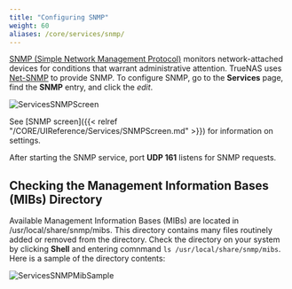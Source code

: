 ```yaml
---
title: "Configuring SNMP"
weight: 60
aliases: /core/services/snmp/
---
```


[SNMP (Simple Network Management Protocol)](https://tools.ietf.org/html/rfc1157) monitors network-attached devices for conditions that warrant administrative attention.
TrueNAS uses [Net-SNMP](https://sourceforge.net/projects/net-snmp/) to provide SNMP.
To configure SNMP, go to the **Services** page, find the **SNMP** entry, and click the <i class="material-icons" aria-hidden="true" title="Configure">edit</i>.

![ServicesSNMPScreen](/images/CORE/13.0/ServicesSNMPScreen.png "SNMP Service Options")

See [SNMP screen]({{< relref "/CORE/UIReference/Services/SNMPScreen.md" >}}) for information on settings.

After starting the SNMP service, port **UDP 161** listens for SNMP requests.

## Checking the Management Information Bases (MIBs) Directory

Available Management Information Bases (MIBs) are located in <file>/usr/local/share/snmp/mibs</file>.
This directory contains many files routinely added or removed from the directory.
Check the directory on your system by clicking **Shell** and entering comnmand `ls /usr/local/share/snmp/mibs`.
Here is a sample of the directory contents:

![ServicesSNMPMibSample](/images/CORE/12.0/ServicesSNMPMibSample.png "Services SNMP Mib Sample")
